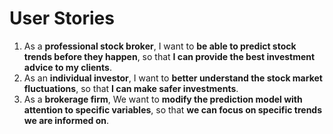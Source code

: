# User Stories

1. As a **professional stock broker**, I want to **be able to predict stock trends before they happen**, so that **I can provide the best investment advice to my clients**.
2. As an **individual investor**, I want to **better understand the stock market fluctuations**, so that **I can make safer investments**.
3. As a **brokerage firm**, We want to **modify the prediction model with attention to specific variables**, so that **we can focus on specific trends we are informed on**.

